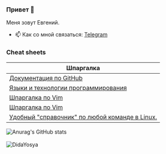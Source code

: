 ### Привет 👋

Меня зовут Евгений.

- 📫 Как со мной связаться: [Telegram](https://t.me/DedaYosya)

<h3 align="centr"> Cheat sheets </h3>

<div align="left">

| Шпаргалка   |
| ----------- |
| [Документация по GitHub](https://docs.github.com/ru)                  | 
| [Языки и технологии программирования](https://metanit.com)            | 
| [Шпаргалка по Vim](https://vim.rtorr.com)                             |
| [Шпаргалка по Vim](https://ru.wikibooks.org/wiki/Vim)                 |
| [Удобный "справочник" по любой команде в Linux.](https://explainshell.com/#)                |
</div>


![Anurag's GitHub stats](https://github-readme-stats.vercel.app/api?username=DedaYosya&theme=transparent&show_icons=true)
<br/><br/>
<img align="left" src="https://komarev.com/ghpvc/?username=DedaYosya&label=Profile%20Views%20&color=AC1F21&style=flat-square" alt="DidaYosya" />










<!--
**DedaYosya/DedaYosya** is a ✨ _special_ ✨ repository because its `README.md` (this file) appears on your GitHub profile.

Here are some ideas to get you started:

- 🔭 I’m currently working on ...
- 🌱 I’m currently learning ...
- 👯 I’m looking to collaborate on ...
- 🤔 I’m looking for help with ...
- 💬 Ask me about ...
- 📫 How to reach me: ...
- 😄 Pronouns: ...
- ⚡ Fun fact: ...
- 🌱 В настоящее время я учусь в [GeekBrains](https://gb.ru/) по программе [DevOps-инженер с нуля до Middle](https://gb.ru/geek_university/developer/architecture/devops)
## What type of PR is this? (check all applicable)


- [ ] 🚀 Added Name
- [ ] ✨ Feature
- [ ] ✅ Joined Community
- [ ] 🌟 ed the repo
- [ ] 🐛 Grammatical Error
- [ ] 📝 Documentation Update
- [ ] 🚩 Other

## Description

## Add Link of GitHub Profile

<h3 align="left"> Cheatsheets </h3>

<div align="left">

| URL      |
| ----------- |
| [Ruby-Cheatsheet](https://github.com/lifeparticle/Ruby-Cheatsheet)                            |
| [Python-Cheatsheet](https://github.com/lifeparticle/Python-Cheatsheet)                        |
| [JS-Cheatsheet](https://github.com/lifeparticle/JS-Cheatsheet)                                |
| [Java-Cheatsheet](https://github.com/lifeparticle/Java-Cheatsheet)                            |
| [C-Sharp-Cheatsheet](https://github.com/lifeparticle/C-Sharp-Cheatsheet)                      |
| [PHP-Cheatsheet](https://github.com/lifeparticle/PHP-Cheatsheet)                              |
| [CSS-Cheatsheet](https://github.com/lifeparticle/CSS-Cheatsheet)                              |
| [HTML-Cheatsheet](https://github.com/lifeparticle/HTML-Cheatsheet)                            |
| [Markdown-Cheatsheet](https://github.com/lifeparticle/Markdown-Cheatsheet)                    |
| [MySQL-Snippets](https://github.com/lifeparticle/MySQL-Snippets)                              |
| [PostgreSql-Snippets](https://github.com/lifeparticle/PostgreSql-Snippets)                    |
| [SQLite-Cheatsheet](https://github.com/lifeparticle/SQLite-Cheatsheet)                        |
| [GraphQL-Cheatsheet](https://github.com/lifeparticle/GraphQL-Cheatsheet)                      |
| [JSON-Cheatsheet](https://github.com/lifeparticle/JSON-Cheatsheet)                            |
| [Vercel-Cheatsheet](https://github.com/lifeparticle/Vercel-Cheatsheet)                        |
| [Git-Cheatsheet](https://github.com/lifeparticle/Git-Cheatsheet)                              |
| [Terminal-Commands-Cheatsheet](https://github.com/lifeparticle/Terminal-Commands-Cheatsheet)  |
| [GitHub-Cheatsheet](https://docs.github.com/ru/get-started/using-github/keyboard-shortcuts)   |  
|
<img align="left" src="https://komarev.com/ghpvc/?username=itbeard&label=Profile%20Views%20&color=AC1F21&style=flat-square" alt="itbeard" />
</div>
-->
